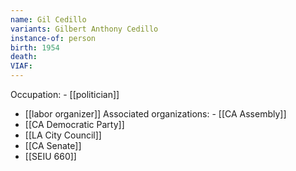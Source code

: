 ```yaml
---
name: Gil Cedillo
variants: Gilbert Anthony Cedillo
instance-of: person
birth: 1954
death: 
VIAF: 
---
```

Occupation: - [[politician]]
- [[labor organizer]]
Associated organizations: - [[CA Assembly]] 
 - [[CA Democratic Party]] 
 - [[LA City Council]] 
 - [[CA Senate]] 
 - [[SEIU 660]]